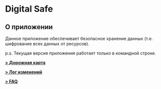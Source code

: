 # Digital Safe

## О приложении

Данное приложение обеспечивает безопасное хранение данных (т.е. шифрование всех данных от ресурсов).

p.s. Текущая версия приложения работает только в командной строке.

**[> Дорожная карта](./ROADMAP.md)**

**[> Лог изменений](./CHANGELOG.md)**

**[> FAQ](./FAQ.md)**
